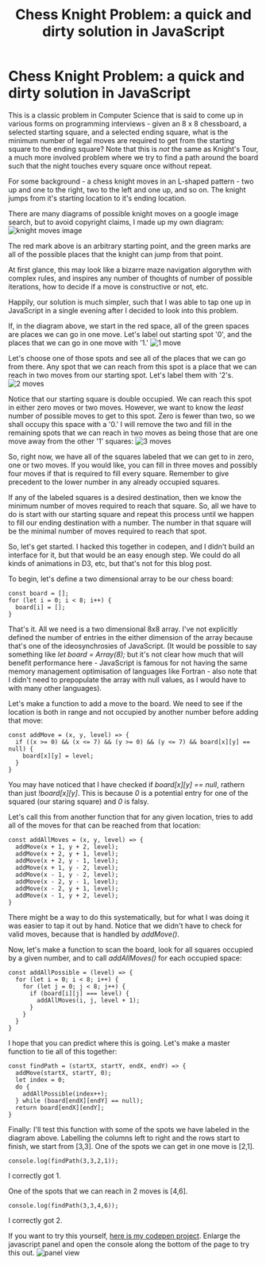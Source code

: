 ﻿---
{
  title: "Chess Knight Problem: a quick and dirty solution in JavaScript",
  description: "Here I present a quick and dirty solution to a common interview question where the solution is not nearly as complex as it may first appear.",
  published: "2020-04-29T12:27:06.284Z",
  authors: ["thodges314"],
  tags: ["javascript", "chess", "knight", "computer science", "interview"],
  attached: [],
  license: "cc-by-4",
}
---

# Chess Knight Problem: a quick and dirty solution in JavaScript

This is a classic problem in Computer Science that is said to come up in various forms on programming interviews - given an 8 x 8 chessboard, a selected starting square, and a selected ending square, what is the minimum number of legal moves are required to get from the starting square to the ending square? Note that this is _not_ the same as Knight's Tour, a much more involved problem where we try to find a path around the board such that the night touches every square once without repeat.

For some background - a chess knight moves in an L-shaped pattern - two up and one to the right, two to the left and one up, and so on. The knight jumps from it's starting location to it's ending location.

There are many diagrams of possible knight moves on a google image search, but to avoid copyright claims, I made up my own diagram:
![knight moves image](./knight-moves-0.png)

The red mark above is an arbitrary starting point, and the green marks are all of the possible places that the knight can jump from that point.

At first glance, this may look like a bizarre maze navigation algorythm with complex rules, and inspires any number of thoughts of number of possible iterations, how to decide if a move is constructive or not, etc.

Happily, our solution is much simpler, such that I was able to tap one up in JavaScript in a single evening after I decided to look into this problem.

If, in the diagram above, we start in the red space, all of the green spaces are places we can go in one move. Let's label out starting spot '0', and the places that we can go in one move with '1.'
![1 move](./knight-moves-1.png)

Let's choose one of those spots and see all of the places that we can go from there. Any spot that we can reach from this spot is a place that we can reach in two moves from our starting spot. Let's label them with '2's.
![2 moves](./knight-moves-2.png)

Notice that our starting square is double occupied. We can reach this spot in either zero moves or two moves. However, we want to know the _least_ number of possible moves to get to this spot. Zero is fewer than two, so we shall occupy this space with a '0.' I will remove the two and fill in the remaining spots that we can reach in two moves as being those that are one move away from the other '1' squares:
![3 moves](./knight-moves-3.png)

So, right now, we have all of the squares labeled that we can get to in zero, one or two moves. If you would like, you can fill in three moves and possibly four moves if that is required to fill every square. Remember to give precedent to the lower number in any already occupied squares.

If any of the labeled squares is a desired destination, then we know the minimum number of moves required to reach that square. So, all we have to do is start with our starting square and repeat this process until we happen to fill our ending destination with a number. The number in that square will be the minimal number of moves required to reach that spot.

So, let's get started. I hacked this together in codepen, and I didn't build an interface for it, but that would be an easy enough step. We could do all kinds of animations in D3, etc, but that's not for this blog post.

To begin, let's define a two dimensional array to be our chess board:

    const board = [];
    for (let i = 0; i < 8; i++) {
      board[i] = [];
    }

That's it. All we need is a two dimensional 8x8 array. I've not explicitly defined the number of entries in the either dimension of the array because that's one of the ideosynchrosies of JavaScript. (It would be possible to say something like _let board = Array(8);_ but it's not clear how much that will benefit performance here - JavaScript is famous for not having the same memory management optimisation of languages like Fortran - also note that I didn't need to prepopulate the array with null values, as I would have to with many other languages).

Let's make a function to add a move to the board. We need to see if the location is both in range and not occupied by another number before adding that move:

    const addMove = (x, y, level) => {
      if ((x >= 0) && (x <= 7) && (y >= 0) && (y <= 7) && board[x][y] == null) {
        board[x][y] = level;
      }
    }

You may have noticed that I have checked if _board[x][y] == null_, rathern than just _!board[x][y]_. This is because _0_ is a potential entry for one of the squared (our staring square) and _0_ is falsy.

Let's call this from another function that for any given location, tries to add all of the moves for that can be reached from that location:

    const addAllMoves = (x, y, level) => {
      addMove(x + 1, y + 2, level);
      addMove(x + 2, y + 1, level);
      addMove(x + 2, y - 1, level);
      addMove(x + 1, y - 2, level);
      addMove(x - 1, y - 2, level);
      addMove(x - 2, y - 1, level);
      addMove(x - 2, y + 1, level);
      addMove(x - 1, y + 2, level);
    }

There might be a way to do this systematically, but for what I was doing it was easier to tap it out by hand. Notice that we didn't have to check for valid moves, because that is handled by _addMove()_.

Now, let's make a function to scan the board, look for all squares occupied by a given number, and to call _addAllMoves()_ for each occupied space:

    const addAllPossible = (level) => {
      for (let i = 0; i < 8; i++) {
        for (let j = 0; j < 8; j++) {
          if (board[i][j] === level) {
            addAllMoves(i, j, level + 1);
          }
        }
      }
    }

I hope that you can predict where this is going. Let's make a master function to tie all of this together:

    const findPath = (startX, startY, endX, endY) => {
      addMove(startX, startY, 0);
      let index = 0;
      do {
        addAllPossible(index++);
      } while (board[endX][endY] == null);
      return board[endX][endY];
    }

Finally: I'll test this function with some of the spots we have labeled in the diagram above. Labelling the columns left to right and the rows start to finish, we start from [3,3]. One of the spots we can get in one move is [2,1].

    console.log(findPath(3,3,2,1));

I correctly got 1.

One of the spots that we can reach in 2 moves is [4,6].

    console.log(findPath(3,3,4,6));

I correctly got 2.

If you want to try this yourself, [here is my codepen project](https://codepen.io/thodges314/pen/ZEbJzPX). Enlarge the javascript panel and open the console along the bottom of the page to try this out.
![panel view](./display-knight.png)
